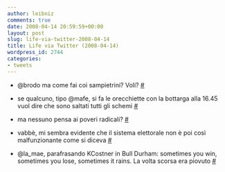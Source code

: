 ```yaml
---
author: leibniz
comments: true
date: 2008-04-14 20:59:59+00:00
layout: post
slug: life-via-twitter-2008-04-14
title: Life via Twitter (2008-04-14)
wordpress_id: 2744
categories:
- tweets
---
```



	
  * @brodo ma come fai coi sampietrini? Voli? [#](http://twitter.com/leibniz/statuses/788819271)

	
  * se qualcuno, tipo @mafe, si fa le orecchiette con la bottarga alla 16.45 vuol dire che sono saltati tutti gli schemi [#](http://twitter.com/leibniz/statuses/788889567)

	
  * ma nessuno pensa ai poveri radicali? [#](http://twitter.com/leibniz/statuses/788938069)

	
  * vabbè, mi sembra evidente che il sistema elettorale non è poi così malfunzionante come si diceva [#](http://twitter.com/leibniz/statuses/789045047)

	
  * @la_mae, parafrasando KCostner in Bull Durham: sometimes you win, sometimes you lose, sometimes it rains. La volta scorsa era piovuto [#](http://twitter.com/leibniz/statuses/789063048)


